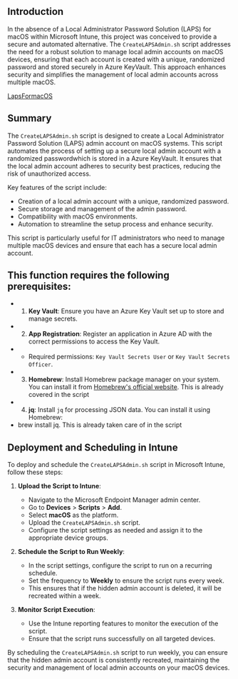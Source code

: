 ## Introduction

In the absence of a Local Administrator Password Solution (LAPS) for macOS within Microsoft Intune, this project was conceived to provide a secure and automated alternative. The `CreateLAPSAdmin.sh` script addresses the need for a robust solution to manage local admin accounts on macOS devices, ensuring that each account is created with a unique, randomized password and stored securely in Azure KeyVault. This approach enhances security and simplifies the management of local admin accounts across multiple macOS.

[LapsFormacOS]()

## Summary

The `CreateLAPSAdmin.sh` script is designed to create a Local Administrator Password Solution (LAPS) admin account on macOS systems. This script automates the process of setting up a secure local admin account with a randomized passwordwhich is stored in a Azure KeyVault. It ensures that the local admin account adheres to security best practices, reducing the risk of unauthorized access.

Key features of the script include:
- Creation of a local admin account with a unique, randomized password.
- Secure storage and management of the admin password.
- Compatibility with macOS environments.
- Automation to streamline the setup process and enhance security.

This script is particularly useful for IT administrators who need to manage multiple macOS devices and ensure that each has a secure local admin account.

 ## This function requires the following prerequisites:
 
 * 1. **Key Vault**: Ensure you have an Azure Key Vault set up to store and manage secrets.
 * 2. **App Registration**: Register an application in Azure AD with the correct permissions to access the Key Vault.
 *    - Required permissions: `Key Vault Secrets User` or `Key Vault Secrets Officer`.
 * 3. **Homebrew**: Install Homebrew package manager on your system. You can install it from [Homebrew's official website](https://brew.sh/). This is already covered in the script
 * 4. **jq**: Install `jq` for processing JSON data. You can install it using Homebrew:
 *    brew install jq. This is already taken care of in the script

## Deployment and Scheduling in Intune

To deploy and schedule the `CreateLAPSAdmin.sh` script in Microsoft Intune, follow these steps:

1. **Upload the Script to Intune**:
    - Navigate to the Microsoft Endpoint Manager admin center.
    - Go to **Devices** > **Scripts** > **Add**.
    - Select **macOS** as the platform.
    - Upload the `CreateLAPSAdmin.sh` script.
    - Configure the script settings as needed and assign it to the appropriate device groups.

2. **Schedule the Script to Run Weekly**:
    - In the script settings, configure the script to run on a recurring schedule.
    - Set the frequency to **Weekly** to ensure the script runs every week.
    - This ensures that if the hidden admin account is deleted, it will be recreated within a week.

3. **Monitor Script Execution**:
    - Use the Intune reporting features to monitor the execution of the script.
    - Ensure that the script runs successfully on all targeted devices.

By scheduling the `CreateLAPSAdmin.sh` script to run weekly, you can ensure that the hidden admin account is consistently recreated, maintaining the security and management of local admin accounts on your macOS devices.

